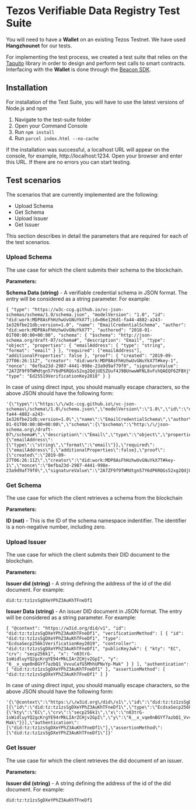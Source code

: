 # Tezos Verifiable Data Registry Test Suite

You will need to have a **Wallet** on an existing Tezos Testnet. We have used **Hangzhounet** for our tests.

For implementing the test process, we created a test suite that relies on the [Taquito](https://tezostaquito.io/) library in order to design and perform test calls to smart contracts. Interfacing with the **Wallet** is done through the [Beacon SDK](https://github.com/airgap-it/beacon-sdk).

## Installation

For installation of the Test Suite, you will have to use the latest versions of Node.js and npm

1. Navigate to the test-suite folder
2. Open your Command Console
3. Run `npm install`
4. Run `parcel index.html --no-cache`

If the installation was successful, a localhost URL will appear on the console, for example, http://localhost:1234. Open your browser and enter this URL. If there are no errors you can start testing.

## Test scenarios

The scenarios that are currently implemented are the following:

- Upload Schema
- Get Schema
- Upload Issuer
- Get Issuer

This section describes in detail the parameters that are required for each of the test scenarios.

### Upload Schema

The use case for which the client submits their schema to the blockchain.

**Parameters:**

**Schema Data (string)** - A verifiable credential schema in JSON format. The entry will be considered as a string parameter. For example:

```
{ "type": "https://w3c-ccg.github.io/vc-json-schemas/schema/1.0/schema.json", "modelVersion": "1.0", "id": "did:work:MDP8AsFhHzhwUvGNuYkX7T;id=06e126d1-fa44-4882-a243-1e326fbe21db;version=1.0", "name": "EmailCredentialSchema", "author": "did:work:MDP8AsFhHzhwUvGNuYkX7T", "authored": "2018-01-01T00:00:00+00:00", "schema": { "$schema": "http://json-schema.org/draft-07/schema#", "description": "Email", "type": "object", "properties": { "emailAddress": { "type": "string", "format": "email" } }, "required": ["emailAddress"], "additionalProperties": false }, "proof": { "created": "2019-09-27T06:26:11Z", "creator": "did:work:MDP8AsFhHzhwUvGNuYkX7T#key-1", "nonce": "0efba23d-2987-4441-998e-23a9d9af79f0", "signatureValue": "2A7ZF9f9TWMdtgn57Y6dP6RQGs52xg2QdjUESZUuf4J9BUnwwWFNL8vFshQAEQF6ZFBXjYLYNU4hzXNKc3R6y6re", "type": "Ed25519VerificationKey2018" } }
```

In case of using direct input, you should manually escape characters, so the above JSON should have the following form:

```
'{\"type\":\"https:\/\/w3c-ccg.github.io\/vc-json-schemas\/schema\/1.0\/schema.json\",\"modelVersion\":\"1.0\",\"id\":\"did:work:MDP8AsFhHzhwUvGNuYkX7T;id=06e126d1-fa44-4882-a243-1e326fbe21db;version=1.0\",\"name\":\"EmailCredentialSchema\",\"author\":\"did:work:MDP8AsFhHzhwUvGNuYkX7T\",\"authored\":\"2018-01-01T00:00:00+00:00\",\"schema\":{\"$schema\":\"http:\/\/json-schema.org\/draft-07\/schema#\",\"description\":\"Email\",\"type\":\"object\",\"properties\":{\"emailAddress\":{\"type\":\"string\",\"format\":\"email\"}},\"required\":[\"emailAddress\"],\"additionalProperties\":false},\"proof\":{\"created\":\"2019-09-27T06:26:11Z\",\"creator\":\"did:work:MDP8AsFhHzhwUvGNuYkX7T#key-1\",\"nonce\":\"0efba23d-2987-4441-998e-23a9d9af79f0\",\"signatureValue\":\"2A7ZF9f9TWMdtgn57Y6dP6RQGs52xg2QdjUESZUuf4J9BUnwwWFNL8vFshQAEQF6ZFBXjYLYNU4hzXNKc3R6y6re\",\"type\":\"Ed25519VerificationKey2018\"}}'
```

### Get Schema

The use case for which the client retrieves a schema from the blockchain

**Parameters:**

**ID (nat)** - This is the ID of the schema namespace indentifier. The identifier is a non-negative number, including zero.

### Upload Issuer

The use case for which the client submits their DID document to the blockchain.

**Parameters:**

**Issuer did (string)** - A string defining the address of the id of the did document. For example:

```
did:tz:tz1zsSgDXeYPhZ3AuKhTFneDf1
```

**Issuer Data (string)** - An issuer DID document in JSON format. The entry will be considered as a string parameter. For example:

```
{ "@context": "https://w3id.org/did/v1", "id": "did:tz:tz1zsSgDXeYPhZ3AuKhTFneDf1", "verificationMethod": [ { "id": "did:tz:tz1zsSgDXeYPhZ3AuKhTFneDf1", "type": "EcdsaSecp256k1VerificationKey2019", "controller": "did:tz:tz1zsSgDXeYPhZ3AuKhTFneDf1", "publicKeyJwk": { "kty": "EC", "crv": "secp256k1", "x": "n03trG-1sWidluyYQ2gcKrgYE94rMkLIArZCHjv2GpI", "y": "6__x_vqe0nBGYf7azbQ1_VvvuCafG5MhhUPNvYp-Mak" } } ], "authentication": [ "did:tz:tz1zsSgDXeYPhZ3AuKhTFneDf1" ], "assertionMethod": [ "did:tz:tz1zsSgDXeYPhZ3AuKhTFneDf1" ] }
```

In case of using direct input, you should manually escape characters, so the above JSON should have the following form:

```
'{\"@context\":\"https:\/\/w3id.org\/did\/v1\",\"id\":\"did:tz:tz1zsSgDXeYPhZ3AuKhTFneDf1\",\"verificationMethod\":[{\"id\":\"did:tz:tz1zsSgDXeYPhZ3AuKhTFneDf1\",\"type\":\"EcdsaSecp256k1VerificationKey2019\",\"controller\":\"did:tz:tz1zsSgDXeYPhZ3AuKhTFneDf1\",\"publicKeyJwk\":{\"kty\":\"EC\",\"crv\":\"secp256k1\",\"x\":\"n03trG-1sWidluyYQ2gcKrgYE94rMkLIArZCHjv2GpI\",\"y\":\"6__x_vqe0nBGYf7azbQ1_VvvuCafG5MhhUPNvYp-Mak\"}}],\"authentication\":[\"did:tz:tz1zsSgDXeYPhZ3AuKhTFneDf1\"],\"assertionMethod\":[\"did:tz:tz1zsSgDXeYPhZ3AuKhTFneDf1\"]}'
```
 
### Get Issuer

The use case for which the client retrieves the did document of an issuer.

**Parameters:**

**Issuer did (string)** - A string defining the address of the id of the did document. For example:

```
did:tz:tz1zsSgDXeYPhZ3AuKhTFneDf1
```
